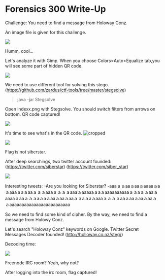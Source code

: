 # Forensics 300 Write-Up

Challenge: You need to find a message from Holoway Conz.

An image file is given for this challenge.

![](https://github.com/SyraTR/BTK-Forensics-Write-Up/blob/master/Forensics300/files/indexx.png)

Humm, cool...

Let's analyze it with Gimp. When you choose Colors>Auto>Equalize tab,you will see some part of hidden QR code.

![](https://github.com/SyraTR/BTK-Forensics-Write-Up/blob/master/Forensics300/files/indexgimp.png)

We need to use different tool for solving this stego.(https://github.com/zardus/ctf-tools/tree/master/stegsolve)

>java -jar Stegsolve

Open indexx.png with Stegsolve. You should switch filters from arrows on bottom. 
QR code captured!

![](https://github.com/SyraTR/BTK-Forensics-Write-Up/blob/master/Forensics300/stegocomplete.png)

It's time to see what's in the QR code. ![cropped](https://github.com/SyraTR/BTK-Forensics-Write-Up/blob/master/Forensics300/files/croppedqr.png)

![](https://github.com/SyraTR/BTK-Forensics-Write-Up/blob/master/Forensics300/files/siberstar.png)

Flag is not siberstar.

After deep searchings, two twitter account founded:
(https://twitter.com/siberstar)
(https://twitter.com/siber_star)

![](https://github.com/SyraTR/BTK-Forensics-Write-Up/blob/master/Forensics300/siber_star.png)

Interesting tweets:
-Are you looking for Siberstar?
-aaaａａaaａaaａaaaaａaａaaaａaａaaａａａaaaａａａａaaaａaaaaaａaａaaaaaaaaaaａａaａａaaａaaaaａaaａａａaａaａaaａaaａaaａａaａaａaaaａａａａaaａaaａaaａaaａａaaaaaaaaaaaaaaaaaaaaaaaaa

So we need to find some kind of cipher. By the way, we need to find a message from Holowy Conz.

Let's search "Holoway Conz" keywords on Google.
Twitter Secret Messages Decoder founded! (http://holloway.co.nz/steg/)

Decoding time:

![](https://github.com/SyraTR/BTK-Forensics-Write-Up/blob/master/Forensics300/files/cyb3rst4rs.png)

Freenode IRC room? Yeah, why not?

After logging into the irc room, flag captured!



